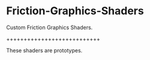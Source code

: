 # Friction-Graphics-Shaders
Custom Friction Graphics Shaders.

+++++++++++++++++++++++++++

These shaders are prototypes.
